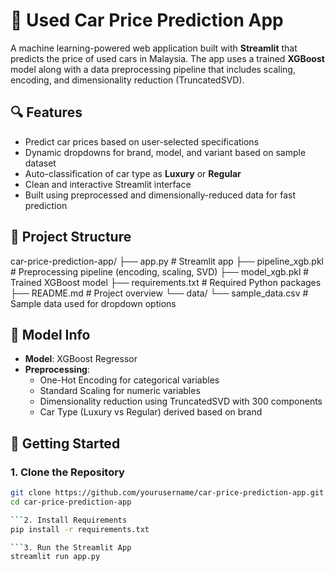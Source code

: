 # 🚗 Used Car Price Prediction App

A machine learning-powered web application built with **Streamlit** that predicts the price of used cars in Malaysia. The app uses a trained **XGBoost** model along with a data preprocessing pipeline that includes scaling, encoding, and dimensionality reduction (TruncatedSVD).

## 🔍 Features

- Predict car prices based on user-selected specifications
- Dynamic dropdowns for brand, model, and variant based on sample dataset
- Auto-classification of car type as **Luxury** or **Regular**
- Clean and interactive Streamlit interface
- Built using preprocessed and dimensionally-reduced data for fast prediction

## 📁 Project Structure

car-price-prediction-app/ ├── app.py # Streamlit app ├── pipeline_xgb.pkl # Preprocessing pipeline (encoding, scaling, SVD) ├── model_xgb.pkl # Trained XGBoost model ├── requirements.txt # Required Python packages ├── README.md # Project overview └── data/ └── sample_data.csv # Sample data used for dropdown options


## 🧠 Model Info

- **Model**: XGBoost Regressor
- **Preprocessing**:
  - One-Hot Encoding for categorical variables
  - Standard Scaling for numeric variables
  - Dimensionality reduction using TruncatedSVD with 300 components
  - Car Type (Luxury vs Regular) derived based on brand

## 🚀 Getting Started

### 1. Clone the Repository

```bash
git clone https://github.com/yourusername/car-price-prediction-app.git
cd car-price-prediction-app

```2. Install Requirements
pip install -r requirements.txt

```3. Run the Streamlit App
streamlit run app.py
